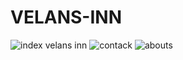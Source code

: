 # VELANS-INN
![index  velans inn](https://github.com/user-attachments/assets/3a2aef7f-ab01-414a-b67a-2e9470ad2bb3)
![contack](https://github.com/user-attachments/assets/ee424b26-eacd-4405-ace4-9be1229e2182)
![abouts](https://github.com/user-attachments/assets/a0908472-e02c-491a-a4cf-f3ce894195ad)
